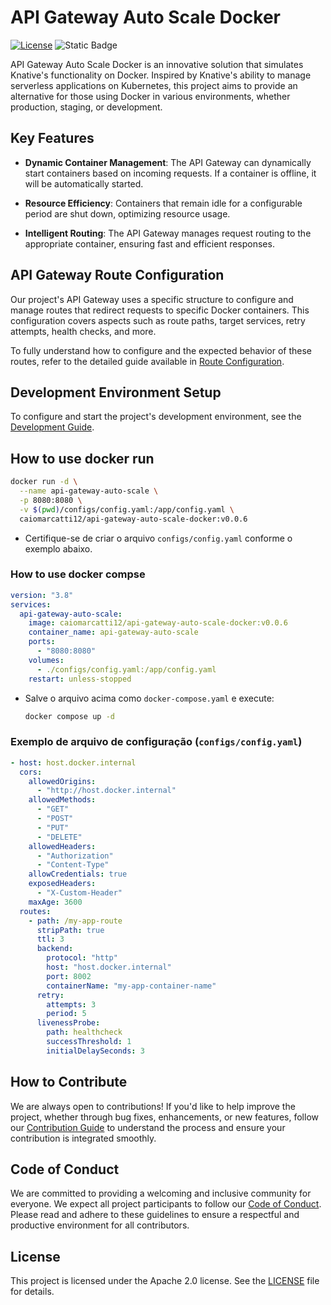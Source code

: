 # API Gateway Auto Scale Docker

[![License](https://img.shields.io/badge/License-Apache%202.0-blue.svg)](docs/license) ![Static Badge](https://img.shields.io/badge/Not%20Ready%20for%20Production-red)

API Gateway Auto Scale Docker is an innovative solution that simulates Knative's functionality on Docker. Inspired by Knative's ability to manage serverless applications on Kubernetes, this project aims to provide an alternative for those using Docker in various environments, whether production, staging, or development.

## Key Features

- **Dynamic Container Management**: The API Gateway can dynamically start containers based on incoming requests. If a container is offline, it will be automatically started.

- **Resource Efficiency**: Containers that remain idle for a configurable period are shut down, optimizing resource usage.

- **Intelligent Routing**: The API Gateway manages request routing to the appropriate container, ensuring fast and efficient responses.

## API Gateway Route Configuration

Our project's API Gateway uses a specific structure to configure and manage routes that redirect requests to specific Docker containers. This configuration covers aspects such as route paths, target services, retry attempts, health checks, and more.

To fully understand how to configure and the expected behavior of these routes, refer to the detailed guide available in [Route Configuration](docs/route_configuration.md).

## Development Environment Setup

To configure and start the project's development environment, see the [Development Guide](docs/development.md).

## How to use docker run

```bash
docker run -d \
  --name api-gateway-auto-scale \
  -p 8080:8080 \
  -v $(pwd)/configs/config.yaml:/app/config.yaml \
  caiomarcatti12/api-gateway-auto-scale-docker:v0.0.6
```

- Certifique-se de criar o arquivo `configs/config.yaml` conforme o exemplo abaixo.

### How to use docker compse

```yaml
version: "3.8"
services:
  api-gateway-auto-scale:
    image: caiomarcatti12/api-gateway-auto-scale-docker:v0.0.6
    container_name: api-gateway-auto-scale
    ports:
      - "8080:8080"
    volumes:
      - ./configs/config.yaml:/app/config.yaml
    restart: unless-stopped
```

- Salve o arquivo acima como `docker-compose.yaml` e execute:
  ```bash
  docker compose up -d
  ```

### Exemplo de arquivo de configuração (`configs/config.yaml`)

```yaml
- host: host.docker.internal
  cors:
    allowedOrigins:
      - "http://host.docker.internal"
    allowedMethods:
      - "GET"
      - "POST"
      - "PUT"
      - "DELETE"
    allowedHeaders:
      - "Authorization"
      - "Content-Type"
    allowCredentials: true
    exposedHeaders:
      - "X-Custom-Header"
    maxAge: 3600
  routes:
    - path: /my-app-route
      stripPath: true
      ttl: 3
      backend:
        protocol: "http"
        host: "host.docker.internal"
        port: 8002
        containerName: "my-app-container-name"
      retry:
        attempts: 3
        period: 5
      livenessProbe:
        path: healthcheck
        successThreshold: 1
        initialDelaySeconds: 3
```

## How to Contribute

We are always open to contributions! If you'd like to help improve the project, whether through bug fixes, enhancements, or new features, follow our [Contribution Guide](docs/contributing.md) to understand the process and ensure your contribution is integrated smoothly.

## Code of Conduct

We are committed to providing a welcoming and inclusive community for everyone. We expect all project participants to follow our [Code of Conduct](docs/code_of_coduct.md). Please read and adhere to these guidelines to ensure a respectful and productive environment for all contributors.

## License

This project is licensed under the Apache 2.0 license. See the [LICENSE](docs/license) file for details.

